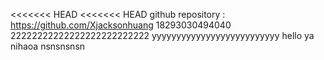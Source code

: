 <<<<<<< HEAD
<<<<<<< HEAD
github repository : https://github.com/Xjacksonhuang
18293030494040
22222222222222222222222222
yyyyyyyyyyyyyyyyyyyyyyyyyy
hello ya nihaoa
nsnsnsnsn
